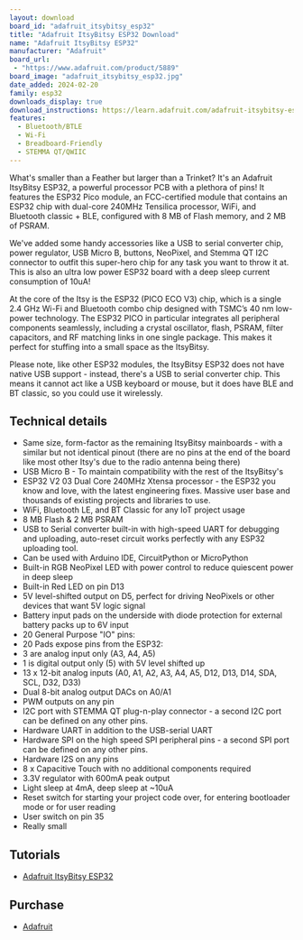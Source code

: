 ```yaml
---
layout: download
board_id: "adafruit_itsybitsy_esp32"
title: "Adafruit ItsyBitsy ESP32 Download"
name: "Adafruit ItsyBitsy ESP32"
manufacturer: "Adafruit"
board_url:
 - "https://www.adafruit.com/product/5889"
board_image: "adafruit_itsybitsy_esp32.jpg"
date_added: 2024-02-20
family: esp32
downloads_display: true
download_instructions: https://learn.adafruit.com/adafruit-itsybitsy-esp32/circuitpython-setup
features:
  - Bluetooth/BTLE
  - Wi-Fi
  - Breadboard-Friendly
  - STEMMA QT/QWIIC
---
```


What's smaller than a Feather but larger than a Trinket? It's an Adafruit ItsyBitsy ESP32, a powerful processor PCB with a plethora of pins! It features the ESP32 Pico module, an FCC-certified module that contains an ESP32 chip with dual-core 240MHz Tensilica processor, WiFi, and Bluetooth classic + BLE, configured with 8 MB of Flash memory, and 2 MB of PSRAM.

We've added some handy accessories like a USB to serial converter chip, power regulator, USB Micro B, buttons, NeoPixel, and Stemma QT I2C connector to outfit this super-hero chip for any task you want to throw it at. This is also an ultra low power ESP32 board with a deep sleep current consumption of 10uA!

At the core of the Itsy is the ESP32 (PICO ECO V3) chip, which is a single 2.4 GHz Wi-Fi and Bluetooth combo chip designed with TSMC’s 40 nm low-power technology. The ESP32 PICO in particular integrates all peripheral components seamlessly, including a crystal oscillator, flash, PSRAM, filter capacitors, and RF matching links in one single package. This makes it perfect for stuffing into a small space as the ItsyBitsy.

Please note, like other ESP32 modules, the ItsyBitsy ESP32 does not have native USB support - instead, there's a USB to serial converter chip. This means it cannot act like a USB keyboard or mouse, but it does have BLE and BT classic, so you could use it wirelessly.

## Technical details

* Same size, form-factor as the remaining ItsyBitsy mainboards - with a similar but not identical pinout (there are no pins at the end of the board like most other Itsy's due to the radio antenna being there)
* USB Micro B - To maintain compatibility with the rest of the ItsyBitsy's
* ESP32 V2 03 Dual Core 240MHz Xtensa processor - the ESP32 you know and love, with the latest engineering fixes. Massive user base and thousands of existing projects and libraries to use.
* WiFi, Bluetooth LE, and BT Classic for any IoT project usage
* 8 MB Flash & 2 MB PSRAM
* USB to Serial converter built-in with high-speed UART for debugging and uploading, auto-reset circuit works perfectly with any ESP32 uploading tool.
* Can be used with Arduino IDE, CircuitPython or MicroPython
* Built-in RGB NeoPixel LED with power control to reduce quiescent power in deep sleep
* Built-in Red LED on pin D13
* 5V level-shifted output on D5, perfect for driving NeoPixels or other devices that want 5V logic signal
* Battery input pads on the underside with diode protection for external battery packs up to 6V input
* 20 General Purpose "IO" pins:
* 20 Pads expose pins from the ESP32:
* 3 are analog input only (A3, A4, A5)
* 1 is digital output only (5) with 5V level shifted up
* 13 x 12-bit analog inputs (A0, A1, A2, A3, A4, A5, D12, D13, D14, SDA, SCL, D32, D33)
* Dual 8-bit analog output DACs on A0/A1
* PWM outputs on any pin
* I2C port with STEMMA QT plug-n-play connector - a second I2C port can be defined on any other pins.
* Hardware UART in addition to the USB-serial UART
* Hardware SPI on the high speed SPI peripheral pins - a second SPI port can be defined on any other pins.
* Hardware I2S on any pins
* 8 x Capacitive Touch with no additional components required
* 3.3V regulator with 600mA peak output
* Light sleep at 4mA, deep sleep at ~10uA
* Reset switch for starting your project code over, for entering bootloader mode or for user reading
* User switch on pin 35
* Really small

## Tutorials

* [Adafruit ItsyBitsy ESP32](https://learn.adafruit.com/adafruit-itsybitsy-esp32)

## Purchase

* [Adafruit](https://www.adafruit.com/product/5889)
